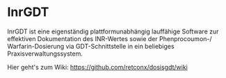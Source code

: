 # InrGDT
InrGDT ist eine eigenständig plattformunabhängig lauffähige Software zur effektiven Dokumentation des INR-Wertes sowie der Phenprocoumon-/ Warfarin-Dosierung via GDT-Schnittstelle in ein beliebiges Praxisverwaltungssystem.

Hier geht's zum Wiki: https://github.com/retconx/dosisgdt/wiki
